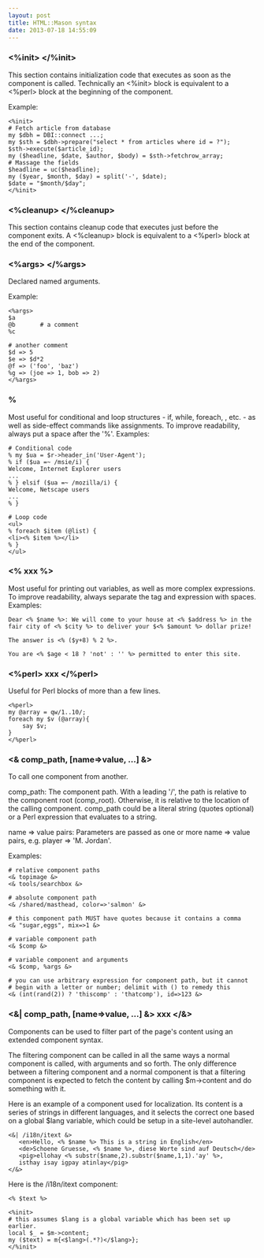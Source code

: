 ```yaml
---
layout: post
title: HTML::Mason syntax
date: 2013-07-18 14:55:09
---
```


### <%init> </%init>

This section contains initialization code that executes as soon as the component is called.
Technically an <%init> block is equivalent to a <%perl> block at the beginning of the component.

Example:

    <%init>
    # Fetch article from database
    my $dbh = DBI::connect ...;
    my $sth = $dbh->prepare("select * from articles where id = ?");
    $sth->execute($article_id);
    my ($headline, $date, $author, $body) = $sth->fetchrow_array;
    # Massage the fields
    $headline = uc($headline);
    my ($year, $month, $day) = split('-', $date);
    $date = "$month/$day";
    </%init>

### <%cleanup> </%cleanup>

This section contains cleanup code that executes just before the component exits.
A <%cleanup> block is equivalent to a <%perl> block at the end of the component.

### <%args> </%args>

Declared named arguments.

Example:

    <%args>
    $a
    @b       # a comment
    %c

    # another comment
    $d => 5
    $e => $d*2
    @f => ('foo', 'baz')
    %g => (joe => 1, bob => 2)
    </%args>

### %

Most useful for conditional and loop structures - if, while, foreach, , etc. - as well as side-effect commands like assignments. To improve readability, always put a space after the '%'. Examples:

    # Conditional code
    % my $ua = $r->header_in('User-Agent');
    % if ($ua =~ /msie/i) {
    Welcome, Internet Explorer users
    ...
    % } elsif ($ua =~ /mozilla/i) {
    Welcome, Netscape users
    ...
    % }

    # Loop code
    <ul>
    % foreach $item (@list) {
    <li><% $item %></li>
    % }
    </ul>

### <% xxx %>

Most useful for printing out variables, as well as more complex expressions. To improve readability, always separate the tag and expression with spaces. Examples:

    Dear <% $name %>: We will come to your house at <% $address %> in the
    fair city of <% $city %> to deliver your $<% $amount %> dollar prize!

    The answer is <% ($y+8) % 2 %>.

    You are <% $age < 18 ? 'not' : '' %> permitted to enter this site.

### <%perl> xxx </%perl>

Useful for Perl blocks of more than a few lines.

    <%perl>
    my @array = qw/1..10/;
    foreach my $v (@array){
        say $v;
    }
    </%perl>

### <& comp_path, [name=>value, ...] &>

To call one component from another.

comp_path:
The component path. With a leading '/', the path is relative to the component root (comp_root). Otherwise, it is relative to the location of the calling component.
comp_path could be a literal string (quotes optional) or a Perl expression that evaluates to a string.

name => value pairs:
Parameters are passed as one or more name => value pairs, e.g. player => 'M. Jordan'.

Examples:

    # relative component paths
    <& topimage &>
    <& tools/searchbox &>

    # absolute component path
    <& /shared/masthead, color=>'salmon' &>

    # this component path MUST have quotes because it contains a comma
    <& "sugar,eggs", mix=>1 &>

    # variable component path
    <& $comp &>

    # variable component and arguments
    <& $comp, %args &>

    # you can use arbitrary expression for component path, but it cannot
    # begin with a letter or number; delimit with () to remedy this
    <& (int(rand(2)) ? 'thiscomp' : 'thatcomp'), id=>123 &>

### <&| comp_path, [name=>value, ...] &> xxx </&>

Components can be used to filter part of the page's content using an extended component syntax.

The filtering component can be called in all the same ways a normal component is called, with arguments and so forth. The only difference between a filtering component and a normal component is that a filtering component is expected to fetch the content by calling $m->content and do something with it.

Here is an example of a component used for localization. Its content is a series of strings in different languages, and it selects the correct one based on a global $lang variable, which could be setup in a site-level autohandler.

    <&| /i18n/itext &>
       <en>Hello, <% $name %> This is a string in English</en>
       <de>Schoene Gruesse, <% $name %>, diese Worte sind auf Deutsch</de>
       <pig>ellohay <% substr($name,2).substr($name,1,1).'ay' %>,
       isthay isay igpay atinlay</pig>
    </&>

Here is the /i18n/itext component:

    <% $text %>

    <%init>
    # this assumes $lang is a global variable which has been set up earlier.
    local $_ = $m->content;
    my ($text) = m{<$lang>(.*?)</$lang>};
    </%init>

